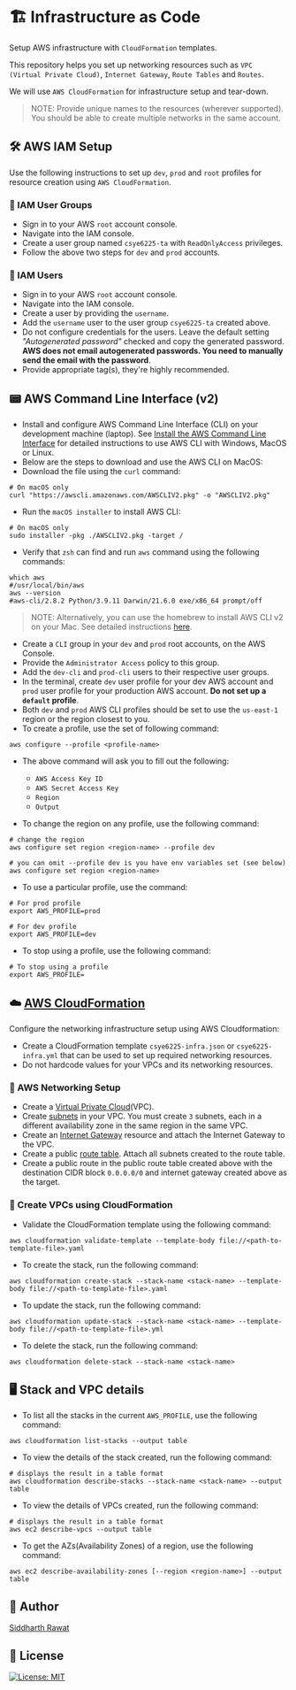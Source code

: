 # :building_construction: Infrastructure as Code

Setup AWS infrastructure with `CloudFormation` templates.

This repository helps you set up networking resources such as `VPC (Virtual Private Cloud)`, `Internet Gateway`, `Route Tables` and `Routes`.

We will use `AWS CloudFormation` for infrastructure setup and tear-down.

> NOTE: Provide unique names to the resources (wherever supported).  You should be able to create multiple networks in the same account.

## :hammer_and_wrench: AWS IAM Setup

Use the following instructions to set up `dev`, `prod` and `root` profiles for resource creation using `AWS CloudFormation`.

### :busts_in_silhouette: IAM User Groups

- Sign in to your AWS `root` account console.
- Navigate into the IAM console.
- Create a user group named `csye6225-ta` with `ReadOnlyAccess` privileges.
- Follow the above two steps for `dev` and `prod` accounts.

### :bust_in_silhouette: IAM Users

- Sign in to your AWS `root` account console.
- Navigate into the IAM console.
- Create a user by providing the `username`.
- Add the `username` user to the user group `csye6225-ta` created above.
- Do not configure credentials for the users. Leave the default setting _"Autogenerated password"_ checked and copy the generated password. **AWS does not email autogenerated passwords. You need to manually send the email with the password**.
- Provide appropriate tag(s), they're highly recommended.

## :pager: AWS Command Line Interface (v2)

- Install and configure AWS Command Line Interface (CLI) on your development machine (laptop). See [Install the AWS Command Line Interface](https://docs.aws.amazon.com/cli/latest/userguide/getting-started-install.html) for detailed instructions to use AWS CLI with Windows, MacOS or Linux.
- Below are the steps to download and use the AWS CLI on MacOS:
- Download the file using the `curl` command:

```shell
# On macOS only
curl "https://awscli.amazonaws.com/AWSCLIV2.pkg" -o "AWSCLIV2.pkg"
```

- Run the `macOS installer` to install AWS CLI:

```shell
# On macOS only
sudo installer -pkg ./AWSCLIV2.pkg -target /
```

- Verify that `zsh` can find and run `aws` command using the following commands:

```shell
which aws
#/usr/local/bin/aws
aws --version
#aws-cli/2.8.2 Python/3.9.11 Darwin/21.6.0 exe/x86_64 prompt/off
```

> NOTE: Alternatively, you can use the homebrew to install AWS CLI v2 on your Mac. See detailed instructions [here](https://formulae.brew.sh/formula/awscli).

- Create a `CLI` group in your `dev` and `prod` root accounts, on the AWS Console.
- Provide the `Administrator Access` policy to this group.
- Add the `dev-cli` and `prod-cli` users to their respective user groups.
- In the terminal, create `dev` user profile for your dev AWS account and `prod` user profile for your production AWS account. **Do not set up a `default` profile**.
- Both `dev` and `prod` AWS CLI profiles should be set to use the `us-east-1` region or the region closest to you.
- To create a profile, use the set of following command:

```shell
aws configure --profile <profile-name>
```

- The above command will ask you to fill out the following:
  - `AWS Access Key ID`
  - `AWS Secret Access Key`
  - `Region`
  - `Output`

- To change the region on any profile, use the following command:

```shell
# change the region
aws configure set region <region-name> --profile dev
```

```shell
# you can omit --profile dev is you have env variables set (see below)
aws configure set region <region-name>
```

- To use a particular profile, use the command:

```shell
# For prod profile
export AWS_PROFILE=prod
```

```shell
# For dev profile
export AWS_PROFILE=dev
```

- To stop using a profile, use the following command:

```shell
# To stop using a profile
export AWS_PROFILE=
```

## :cloud: [AWS CloudFormation](https://docs.aws.amazon.com/cli/latest/reference/cloudformation/index.html)

Configure the networking infrastructure setup using AWS Cloudformation:

- Create a CloudFormation template `csye6225-infra.json` or `csye6225-infra.yml` that can be used to set up required networking resources.
- Do not hardcode values for your VPCs and its networking resources.

### :construction: AWS Networking Setup

- Create a [Virtual Private Cloud](https://docs.aws.amazon.com/vpc/latest/userguide/what-is-amazon-vpc.html)(VPC).
- Create [subnets](https://docs.aws.amazon.com/vpc/latest/userguide/working-with-vpcs.html#AddaSubnet) in your VPC. You must create `3` subnets, each in a different availability zone in the same region in the same VPC.
- Create an [Internet Gateway](https://docs.aws.amazon.com/vpc/latest/userguide/VPC_Internet_Gateway.html) resource and attach the Internet Gateway to the VPC.
- Create a public [route table](https://docs.aws.amazon.com/vpc/latest/userguide/VPC_Route_Tables.html). Attach all subnets created to the route table.
- Create a public route in the public route table created above with the destination CIDR block `0.0.0.0/0` and internet gateway created above as the target.

### :rocket: Create VPCs using CloudFormation

- Validate the CloudFormation template using the following command:

```shell
aws cloudformation validate-template --template-body file://<path-to-template-file>.yaml
```

- To create the stack, run the following command:

```shell
aws cloudformation create-stack --stack-name <stack-name> --template-body file://<path-to-template-file>.yaml
```

- To update the stack, run the following command:

```shell
aws cloudformation update-stack --stack-name <stack-name> --template-body file://<path-to-template-file>.yml
```

- To delete the stack, run the following command:

```shell
aws cloudformation delete-stack --stack-name <stack-name>
```

## :desktop_computer: Stack and VPC details

- To list all the stacks in the current `AWS_PROFILE`, use the following command:

```shell
aws cloudformation list-stacks --output table
```

- To view the details of the stack created, run the following command:

```shell
# displays the result in a table format
aws cloudformation describe-stacks --stack-name <stack-name> --output table
```

- To view the details of VPCs created, run the following command:

```shell
# displays the result in a table format
aws ec2 describe-vpcs --output table
```

- To get the AZs(Availability Zones) of a region, use the following command:

```shell
aws ec2 describe-availability-zones [--region <region-name>] --output table
```

## :ninja: Author

[Siddharth Rawat](mailto:rawat.sid@northeastern.edu)

## :scroll: License

[![License: MIT](https://img.shields.io/badge/License-MIT-blue.svg)](./LICENSE)

